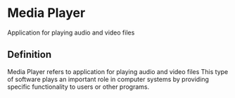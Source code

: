 # Media Player

Application for playing audio and video files

## Definition
Media Player refers to application for playing audio and video files This type of software plays an important role in computer systems by providing specific functionality to users or other programs.
